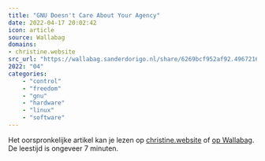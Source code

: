 ```yaml
---
title: "GNU Doesn't Care About Your Agency"
date: 2022-04-17 20:02:42
icon: article
source: Wallabag
domains:
- christine.website
src_url: "https://wallabag.sanderdorigo.nl/share/6269bcf952af92.49672169"
2022: "04"
categories:
    - "control"
    - "freedom"
    - "gnu"
    - "hardware"
    - "linux"
    - "software"
---
```

Het oorspronkelijke artikel kan je lezen op [christine.website](https://christine.website/blog/gnu-your-parent-2022-02-10) of [op Wallabag](https://wallabag.sanderdorigo.nl/share/6269bcf952af92.49672169). De leestijd is ongeveer 7 minuten.